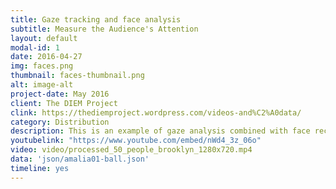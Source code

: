 ```yaml
---
title: Gaze tracking and face analysis
subtitle: Measure the Audience's Attention
layout: default
modal-id: 1
date: 2016-04-27
img: faces.png
thumbnail: faces-thumbnail.png
alt: image-alt
project-date: May 2016
client: The DIEM Project
clink: https://thediemproject.wordpress.com/videos-and%C2%A0data/
category: Distribution
description: This is an example of gaze analysis combined with face recognition for measuring how attention of spectators is captured by the face of interviewed people. The dataset was obtained from the DIEM database including 32 participants watching a video of people interviewed in brooklyn.
youtubelink: "https://www.youtube.com/embed/nWd4_3z_06o" 
video: video/processed_50_people_brooklyn_1280x720.mp4
data: 'json/amalia01-ball.json'
timeline: yes
---
```

